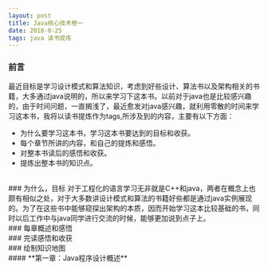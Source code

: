 ```yaml
---
layout: post    
title: Java核心技术卷一    
date: 2018-8-25    
tags: java 读书提炼           
---
```


### 前言    
最近目标是学习设计模式和算法知识，考虑到好些设计、算法书以及架构相关的书籍，大多通过java说明的，所以来学习下这本书。以前对于java也是比较感兴趣的，由于时间问题，一直搁浅了，最近愈发对java感兴趣，就利用零散的时间来学习这本书，我将以读书提炼作为tags,所涉及到的内容，主要有以下方面：    
* 为什么要学习这本书，学习这本书要达到的目标和收获。      
* 每个章节所讲的内容，和自己的提炼和感悟。    
* 对整本书读后的感悟和收获。    
* 提炼出整本书的知识点。    

<br>
### 为什么，目标         
对于工程化的语言学习无非就是C++和java，两者在概念上也颇有相似之处，对于大多数讲设计模式和算法的书籍好些都是通过java实例展现的。为了在这些书中能够窥探出架构的本质，因而开始学习这本比较基础的书，同时以后工作中与java同学进行交流的时候，能够更加说到点子上。    

<br>
### 每章概述和感悟    

<br>
### 完读感悟和收获    

<br>
### 绘制知识地图    
    

<br>
#### **第一章：Java程序设计概述**    
  